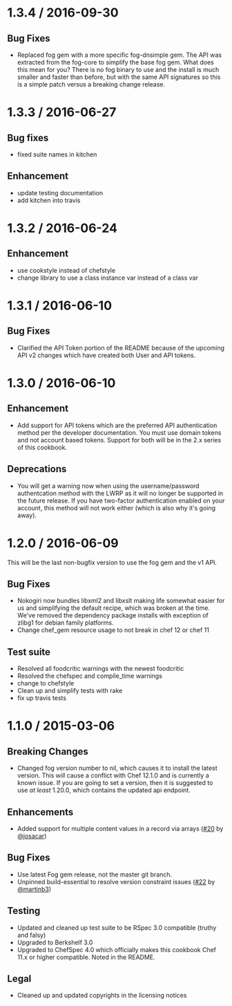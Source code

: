 # 1.3.4 / 2016-09-30

## Bug Fixes

* Replaced fog gem with a more specific fog-dnsimple gem. The API was extracted
  from the fog-core to simplify the base fog gem. What does this mean for you?
  There is no fog binary to use and the install is much smaller and faster than
  before, but with the same API signatures so this is a simple patch versus a
  breaking change release.

# 1.3.3 / 2016-06-27

## Bug fixes
* fixed suite names in kitchen

## Enhancement
* update testing documentation
* add kitchen into travis

# 1.3.2 / 2016-06-24

## Enhancement
* use cookstyle instead of chefstyle
* change library to use a class instance var instead of a class var

# 1.3.1 / 2016-06-10

## Bug Fixes

* Clarified the API Token portion of the README because of the upcoming API v2
  changes which have created both User and API tokens.

# 1.3.0 / 2016-06-10

## Enhancement

* Add support for API tokens which are the preferred API authentication method
  per the developer documentation. You must use domain tokens and not account
  based tokens. Support for both will be in the 2.x series of this cookbook.

## Deprecations

* You will get a warning now when using the username/password authentcation
  method with the LWRP as it will no longer be supported in the future release.
  If you have two-factor authentication enabled on your account, this method
  will not work either (which is also why it's going away).

# 1.2.0 / 2016-06-09

This will be the last non-bugfix version to use the fog gem and the v1 API.

## Bug Fixes

* Nokogiri now bundles libxml2 and libxslt making life somewhat easier for us
  and simplifying the default recipe, which was broken at the time. We've
  removed the dependency package installs with exception of zlibg1 for debian
  family platforms.
* Change chef_gem resource usage to not break in chef 12 or chef 11

## Test suite

* Resolved all foodcritic warnings with the newest foodcritic
* Resolved the chefspec and compile\_time warnings
* change to chefstyle
* Clean up and simplify tests with rake
* fix up travis tests

# 1.1.0 / 2015-03-06

## Breaking Changes

* Changed fog version number to nil, which causes it to install the latest
  version. This _will_ cause a conflict with Chef 12.1.0 and is currently
  a known issue. If you are going to set a version, then it is suggested
  to use _at least_ 1.20.0, which contains the updated api endpoint.

## Enhancements

* Added support for multiple content values in a record via arrays
  ([#20][] by [@josacar][])
## Bug Fixes

* Use latest Fog gem release, not the master git branch.
* Unpinned build-essential to resolve version constraint issues
  ([#22][] by [@martinb3][])

## Testing

* Updated and cleaned up test suite to be RSpec 3.0 compatible (truthy and falsy)
* Upgraded to Berkshelf 3.0
* Upgraded to ChefSpec 4.0 which officially makes this cookbook Chef 11.x or higher
  compatible. Noted in the README.

## Legal

* Cleaned up and updated copyrights in the licensing notices

[#22]: https://github.com/aetrion/chef-dnsimple/pull/22
[#20]: https://github.com/aetrion/chef-dnsimple/pull/20
[@martinb3]: https://github.com/martinb3
[@josacar]: https://github.com/josacar
